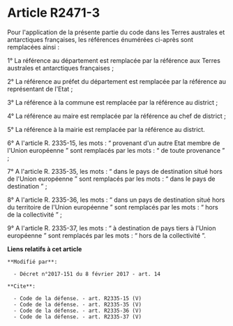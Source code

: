 # Article R2471-3

Pour l'application de la présente partie du code dans les Terres australes et antarctiques françaises, les références
énumérées ci-après sont remplacées ainsi : 

1° La référence au département est remplacée par la référence aux Terres australes et antarctiques françaises ; 

2° La référence au préfet du département est remplacée par la référence au représentant de l'Etat ; 

3° La référence à la commune est remplacée par la référence au district ; 

4° La référence au maire est remplacée par la référence au chef de district ; 

5° La référence à la mairie est remplacée par la référence au district. 

6° A l'article R. 2335-15, les mots : “ provenant d'un autre Etat membre de l'Union européenne ” sont remplacés par les
mots : “ de toute provenance ” ; 

7° A l'article R. 2335-35, les mots : “ dans le pays de destination situé hors de l'Union européenne ” sont remplacés par les
mots : “ dans le pays de destination ” ; 

8° A l'article R. 2335-36, les mots : “ dans un pays de destination situé hors du territoire de l'Union européenne ” sont
remplacés par les mots : “ hors de la collectivité ” ; 

9° A l'article R. 2335-37, les mots : “ à destination de pays tiers à l'Union européenne ” sont remplacés par les mots : “
hors de la collectivité ”.

**Liens relatifs à cet article**

	**Modifié par**:

	  - Décret n°2017-151 du 8 février 2017 - art. 14

	**Cite**:

	  - Code de la défense. - art. R2335-15 (V)
	  - Code de la défense. - art. R2335-35 (V)
	  - Code de la défense. - art. R2335-36 (V)
	  - Code de la défense. - art. R2335-37 (V)
